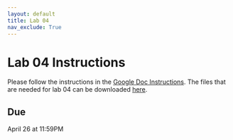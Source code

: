 ```yaml
---
layout: default
title: Lab 04
nav_exclude: True
---
```


# Lab 04 Instructions
Please follow the instructions in the <a href="https://docs.google.com/document/d/1TglBoudEgwMX3zlyFKrNcFl7eMF31d_U-ZQpyDv693M/edit?usp=sharing" target="_blank">Google Doc Instructions</a>. The files that are needed for lab 04 can be downloaded [here](../lab04.zip).

## Due
April 26 at 11:59PM
